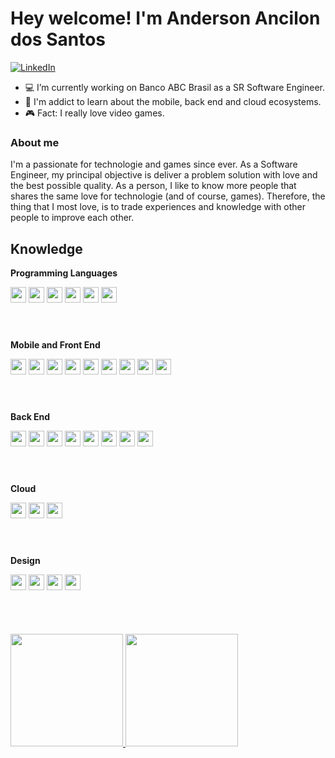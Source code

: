 # Hey welcome! I'm Anderson Ancilon dos Santos

[![LinkedIn](https://img.shields.io/static/v1?label=LinkedIn&message=%20&color=red&logo=LinkedIn&style=flat-square&logoColor=white)](https://www.linkedin.com/in/anderson-ancilon/)

- 💻 I’m currently working on Banco ABC Brasil as a SR Software Engineer.
- 📱 I'm addict to learn about the mobile, back end and cloud ecosystems.
- 🎮 Fact: I really love video games.

### About me

I'm a passionate for technologie and games since ever. As a Software Engineer, my principal objective is deliver a problem solution with love and the best possible quality. As a person, I like to know more people that shares the same love for technologie (and of course, games). Therefore, the thing that I most love, is to trade experiences and knowledge with other people to improve each other.


## Knowledge

**Programming Languages**

<div style="margin-bottom: 25px;">
  <img src="https://img.shields.io/badge/TypeScript-007ACC?style=for-the-badge&logo=typescript&logoColor=white" height="25px" />
  <img src="https://img.shields.io/badge/JavaScript-F7DF1E?style=for-the-badge&logo=javascript&logoColor=black" height="25px" />
  <img src="https://img.shields.io/badge/Java-ED8B00?style=for-the-badge&logo=java&logoColor=white" height="25px" />
  <img src="https://img.shields.io/badge/Kotlin-0095D5?&style=for-the-badge&logo=kotlin&logoColor=white" height="25px" />
  <img src="https://img.shields.io/badge/Swift-FA7343?style=for-the-badge&logo=swift&logoColor=white" height="25px" />
  <img src="https://img.shields.io/badge/C%23-239120?style=for-the-badge&logo=c-sharp&logoColor=white" height="25px" />
</div>

<br />

**Mobile and Front End** 

<div style="margin-bottom: 25px;">
  <img src="https://img.shields.io/badge/React_Native-20232A?style=for-the-badge&logo=react&logoColor=61DAFB" height="25px" />
  <img src="https://img.shields.io/badge/Android-3DDC84?style=for-the-badge&logo=android&logoColor=white" height="25px" />
  <img src="https://img.shields.io/badge/iOS-000000?style=for-the-badge&logo=ios&logoColor=white" height="25px" />
  <img src="https://img.shields.io/badge/React-20232A?style=for-the-badge&logo=react&logoColor=61DAFB" height="25px" />
  <img src="https://img.shields.io/badge/styled--components-DB7093?style=for-the-badge&logo=styled-components&logoColor=white" height="25px" />
  <img src="https://img.shields.io/badge/Redux-593D88?style=for-the-badge&logo=redux&logoColor=white" height="25px" />
  <img src="https://img.shields.io/badge/Vue.js-35495E?style=for-the-badge&logo=vue.js&logoColor=4FC08D" height="25px" />
  <img src="https://img.shields.io/badge/HTML5-E34F26?style=for-the-badge&logo=html5&logoColor=white" height="25px" />
  <img src="https://img.shields.io/badge/CSS3-1572B6?style=for-the-badge&logo=css3&logoColor=white" height="25px" />
</div>

<br />

**Back End**

<div style="margin-bottom: 25px;">
  <img src="https://img.shields.io/badge/Node.js-43853D?style=for-the-badge&logo=node.js&logoColor=white" height="25px" />
  <img src="https://img.shields.io/badge/nestjs-%23E0234E.svg?style=for-the-badge&logo=nestjs&logoColor=white" height="25px" />
  <img src="https://img.shields.io/badge/Spring-6DB33F?style=for-the-badge&logo=spring&logoColor=white" height="25px" />
  <img src="https://img.shields.io/badge/MySQL-00000F?style=for-the-badge&logo=mysql&logoColor=white" height="25px" />
  <img src="https://img.shields.io/badge/PostgreSQL-316192?style=for-the-badge&logo=postgresql&logoColor=white" height="25px" />
  <img src="https://img.shields.io/badge/MongoDB-4EA94B?style=for-the-badge&logo=mongodb&logoColor=white" height="25px" />
  <img src="https://img.shields.io/badge/-GraphQL-E10098?style=for-the-badge&logo=graphql&logoColor=white" height="25px" />
  <img src="https://img.shields.io/badge/docker-%230db7ed.svg?style=for-the-badge&logo=docker&logoColor=white" height="25px" />
</div>

<br />

**Cloud**

<div style="margin-bottom: 25px;">
  <img src="https://img.shields.io/badge/Microsoft_Azure-0089D6?style=for-the-badge&logo=microsoft-azure&logoColor=white" height="25px" />
  <img src="https://img.shields.io/badge/Heroku-430098?style=for-the-badge&logo=heroku&logoColor=white" height="25px" />
  <img src="https://img.shields.io/badge/Amazon_AWS-232F3E?style=for-the-badge&logo=amazon-aws&logoColor=white" height="25px" />
</div>

<br />

**Design**

<div style="margin-bottom: 25px;">
  <img src="https://cdn.jsdelivr.net/gh/devicons/devicon/icons/illustrator/illustrator-plain.svg" height="25px" width="25px" />
  <img src="https://cdn.jsdelivr.net/gh/devicons/devicon/icons/photoshop/photoshop-plain.svg" height="25px" width="25px" />
  <img src="https://cdn.jsdelivr.net/gh/devicons/devicon/icons/figma/figma-original.svg" height="25px" width="25px" />
  <img src="https://cdn.jsdelivr.net/gh/devicons/devicon/icons/xd/xd-plain.svg" height="25px" width="25px" />
</div>

<br />

<div style="margin-top: 25px;">
  <a href="https://github.com/andersonAncilon">
    <img height="180em" src="https://github-readme-stats.vercel.app/api?username=andersonAncilon&show_icons=true&theme=dracula&include_all_commits=true&count_private=true"/>
    <img height="180em" src="https://github-readme-stats.vercel.app/api/top-langs/?username=andersonAncilon&layout=compact&langs_count=7&theme=dracula"/>
  </a>
</div>
